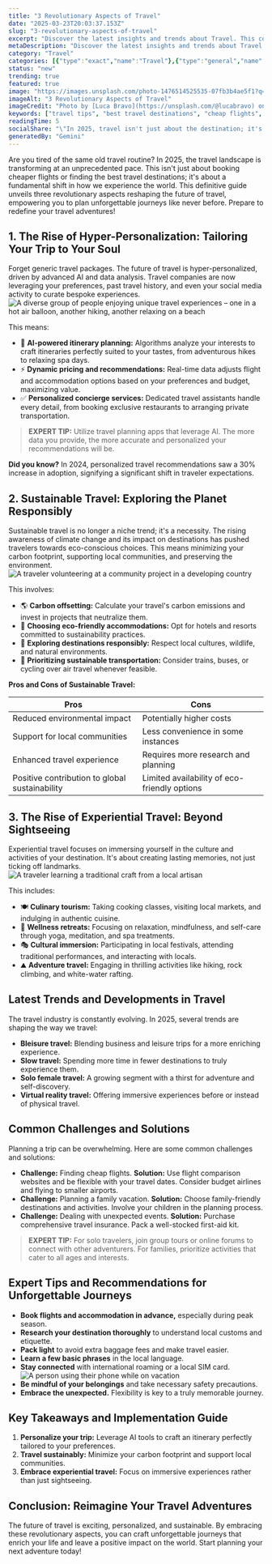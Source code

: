 ```yaml
---
title: "3 Revolutionary Aspects of Travel"
date: "2025-03-23T20:03:37.153Z"
slug: "3-revolutionary-aspects-of-travel"
excerpt: "Discover the latest insights and trends about Travel. This comprehensive guide covers everything you need to know about Travel in 2025."
metaDescription: "Discover the latest insights and trends about Travel. This comprehensive guide covers everything you need to know about Travel in 2025."
category: "Travel"
categories: [{"type":"exact","name":"Travel"},{"type":"general","name":"Logistics"},{"type":"medium","name":"Transportation"},{"type":"specific","name":"Flight Scheduling"},{"type":"niche","name":"Airline Revenue Management"}]
status: "new"
trending: true
featured: true
image: "https://images.unsplash.com/photo-1476514525535-07fb3b4ae5f1?q=85&w=1200&fit=max&fm=webp&auto=compress"
imageAlt: "3 Revolutionary Aspects of Travel"
imageCredit: "Photo by [Luca Bravo](https://unsplash.com/@lucabravo) on Unsplash"
keywords: ["travel tips", "best travel destinations", "cheap flights", "luxury travel packages", "how to plan a trip", "solo travel guide", "family vacation ideas", "adventure travel", "sustainable travel", "travel insurance comparison"]
readingTime: 5
socialShare: "\"In 2025, travel isn't just about the destination; it's about the deeply personalized experience. AI and sustainable practices are redefining how we explore the planet.\""
generatedBy: "Gemini"
---
```




Are you tired of the same old travel routine?  In 2025, the travel landscape is transforming at an unprecedented pace.  This isn't just about booking cheaper flights or finding the best travel destinations; it's about a fundamental shift in how we experience the world. This definitive guide unveils three revolutionary aspects reshaping the future of travel, empowering you to plan unforgettable journeys like never before.  Prepare to redefine your travel adventures!

## 1. The Rise of Hyper-Personalization: Tailoring Your Trip to Your Soul

Forget generic travel packages.  The future of travel is hyper-personalized, driven by advanced AI and data analysis.  Travel companies are now leveraging your preferences, past travel history, and even your social media activity to curate bespoke experiences. ![A diverse group of people enjoying unique travel experiences – one in a hot air balloon, another hiking, another relaxing on a beach](https://images.unsplash.com/photo-1707343848552-893e05dba6ac?q=85&w=1200&fit=max&fm=webp&auto=compress)

This means:

* 🔑 **AI-powered itinerary planning:**  Algorithms analyze your interests to craft itineraries perfectly suited to your tastes, from adventurous hikes to relaxing spa days.
* ⚡ **Dynamic pricing and recommendations:**  Real-time data adjusts flight and accommodation options based on your preferences and budget, maximizing value.
* ✅ **Personalized concierge services:**  Dedicated travel assistants handle every detail, from booking exclusive restaurants to arranging private transportation.

> **EXPERT TIP:**  Utilize travel planning apps that leverage AI.  The more data you provide, the more accurate and personalized your recommendations will be.

**Did you know?** In 2024, personalized travel recommendations saw a 30% increase in adoption, signifying a significant shift in traveler expectations.

## 2. Sustainable Travel:  Exploring the Planet Responsibly

Sustainable travel is no longer a niche trend; it's a necessity.  The rising awareness of climate change and its impact on destinations has pushed travelers towards eco-conscious choices.  This means minimizing your carbon footprint, supporting local communities, and preserving the environment. ![A traveler volunteering at a community project in a developing country](https://images.unsplash.com/photo-1500835556837-99ac94a94552?q=85&w=1200&fit=max&fm=webp&auto=compress)

This involves:

* 🌎 **Carbon offsetting:**  Calculate your travel's carbon emissions and invest in projects that neutralize them.
* 🌱 **Choosing eco-friendly accommodations:**  Opt for hotels and resorts committed to sustainability practices.
* 🚶 **Exploring destinations responsibly:**  Respect local cultures, wildlife, and natural environments.
* 🚂 **Prioritizing sustainable transportation:**  Consider trains, buses, or cycling over air travel whenever feasible.

**Pros and Cons of Sustainable Travel:**

| Pros                                     | Cons                                      |
|------------------------------------------|-------------------------------------------|
| Reduced environmental impact             | Potentially higher costs                    |
| Support for local communities             | Less convenience in some instances         |
| Enhanced travel experience                | Requires more research and planning        |
| Positive contribution to global sustainability | Limited availability of eco-friendly options |

## 3. The Rise of Experiential Travel:  Beyond Sightseeing

Experiential travel focuses on immersing yourself in the culture and activities of your destination. It's about creating lasting memories, not just ticking off landmarks. ![A traveler learning a traditional craft from a local artisan](https://images.unsplash.com/photo-1476514525535-07fb3b4ae5f1?q=85&w=1200&fit=max&fm=webp&auto=compress)

This includes:

* 🍽️ **Culinary tourism:**  Taking cooking classes, visiting local markets, and indulging in authentic cuisine.
* 🧘 **Wellness retreats:**  Focusing on relaxation, mindfulness, and self-care through yoga, meditation, and spa treatments.
* 🎭 **Cultural immersion:**  Participating in local festivals, attending traditional performances, and interacting with locals.
* ⛰️ **Adventure travel:**  Engaging in thrilling activities like hiking, rock climbing, and white-water rafting.

## Latest Trends and Developments in Travel

The travel industry is constantly evolving. In 2025, several trends are shaping the way we travel:

* **Bleisure travel:**  Blending business and leisure trips for a more enriching experience.
* **Slow travel:**  Spending more time in fewer destinations to truly experience them.
* **Solo female travel:**  A growing segment with a thirst for adventure and self-discovery.
* **Virtual reality travel:**  Offering immersive experiences before or instead of physical travel.

## Common Challenges and Solutions

Planning a trip can be overwhelming.  Here are some common challenges and solutions:

* **Challenge:** Finding cheap flights. **Solution:**  Use flight comparison websites and be flexible with your travel dates.  Consider budget airlines and flying to smaller airports.
* **Challenge:**  Planning a family vacation. **Solution:**  Choose family-friendly destinations and activities.  Involve your children in the planning process.
* **Challenge:**  Dealing with unexpected events. **Solution:**  Purchase comprehensive travel insurance.  Pack a well-stocked first-aid kit.

> **EXPERT TIP:** For solo travelers, join group tours or online forums to connect with other adventurers.  For families, prioritize activities that cater to all ages and interests.

##  Expert Tips and Recommendations for Unforgettable Journeys

* **Book flights and accommodation in advance,** especially during peak season.
* **Research your destination thoroughly** to understand local customs and etiquette.
* **Pack light** to avoid extra baggage fees and make travel easier.
* **Learn a few basic phrases** in the local language.
* **Stay connected** with international roaming or a local SIM card. ![A person using their phone while on vacation](https://images.unsplash.com/photo-1469854523086-cc02fe5d8800?q=85&w=1200&fit=max&fm=webp&auto=compress)
* **Be mindful of your belongings** and take necessary safety precautions.
* **Embrace the unexpected.**  Flexibility is key to a truly memorable journey.

## Key Takeaways and Implementation Guide

1. **Personalize your trip:** Leverage AI tools to craft an itinerary perfectly tailored to your preferences.
2. **Travel sustainably:**  Minimize your carbon footprint and support local communities.
3. **Embrace experiential travel:**  Focus on immersive experiences rather than just sightseeing.

## Conclusion:  Reimagine Your Travel Adventures

The future of travel is exciting, personalized, and sustainable. By embracing these revolutionary aspects, you can craft unforgettable journeys that enrich your life and leave a positive impact on the world.  Start planning your next adventure today!

